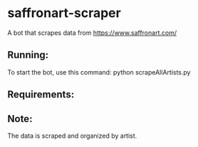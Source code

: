 # saffronart-scraper
A bot that scrapes data from https://www.saffronart.com/  

## Running:
To start the bot, use this command: python scrapeAllArtists.py 

## Requirements:

## Note:
The data is scraped and organized by artist.

